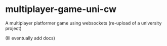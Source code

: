 # multiplayer-game-uni-cw
A multiplayer platformer game using websockets (re-upload of a university project)


(Ill eventually add docs)
